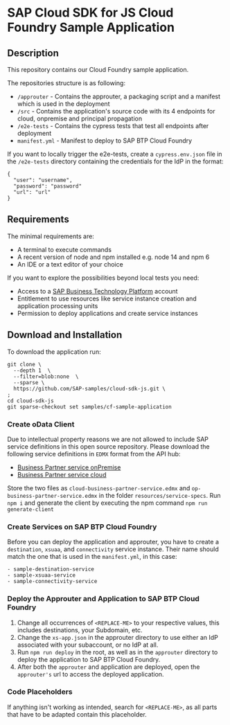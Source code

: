 # SAP Cloud SDK for JS Cloud Foundry Sample Application

## Description
This repository contains our Cloud Foundry sample application.

The repositories structure is as following:

- `/approuter` - Contains the approuter, a packaging script and a manifest which is used in the deployment
- `/src` - Contains the application's source code with its 4 endpoints for cloud, onpremise and principal propagation
- `/e2e-tests` - Contains the cypress tests that test all endpoints after deployment
- `manifest.yml` - Manifest to deploy to SAP BTP Cloud Foundry

If you want to locally trigger the e2e-tests, create a `cypress.env.json` file in the `/e2e-tests` directory containing the credentials for the IdP in the format:

```
{
  "user": "username",
  "password": "password"
  "url": "url"
}
```

## Requirements
The minimal requirements are:
- A terminal to execute commands
- A recent version of node and npm installed e.g. node 14 and npm 6
- An IDE or a text editor of your choice

If you want to explore the possibilities beyond local tests you need:
- Access to a [SAP Business Technology Platform](https://www.sap.com/products/business-technology-platform.html) account
- Entitlement to use resources like service instance creation and application processing units
- Permission to deploy applications and create service instances

## Download and Installation
To download the application run:

```
git clone \
  --depth 1  \
  --filter=blob:none  \
  --sparse \
  https://github.com/SAP-samples/cloud-sdk-js.git \
;
cd cloud-sdk-js
git sparse-checkout set samples/cf-sample-application
```

### Create oData Client

Due to intellectual property reasons we are not allowed to include SAP service definitions in this open source repository.
Please download the following service definitions  in `EDMX` format from the API hub:
- [Business Partner service onPremise](https://api.sap.com/api/OP_API_BUSINESS_PARTNER_SRV/overview)
- [Business Partner service cloud](https://api.sap.com/api/API_BUSINESS_PARTNER/overview)

Store the two files as `cloud-business-partner-service.edmx` and `op-business-partner-service.edmx` in the folder `resources/service-specs`.
Run `npm i` and generate the client by executing the npm command `npm run generate-client`

### Create Services on SAP BTP Cloud Foundry
Before you can deploy the application and approuter, you have to create a `destination`, `xsuaa`, and `connectivity` service instance.
Their name should match the one that is used in the `manifest.yml`, in this case:

```
- sample-destination-service
- sample-xsuaa-service
- sample-connectivity-service
```

### Deploy the Approuter and Application to SAP BTP Cloud Foundry
1. Change all occurrences of `<REPLACE-ME>` to your respective values, this includes destinations, your Subdomain, etc.
2. Change the `xs-app.json` in the approuter directory to use either an IdP associated with your subaccount, or no IdP at all.
3. Run `npm run deploy` in the root, as well as in the `approuter` directory to deploy the application to SAP BTP Cloud Foundry.
4. After both the `approuter` and application are deployed, open the `approuter's` url to access the deployed application.

### Code Placeholders
If anything isn't working as intended, search for `<REPLACE-ME>`, as all parts that have to be adapted contain this placeholder.
